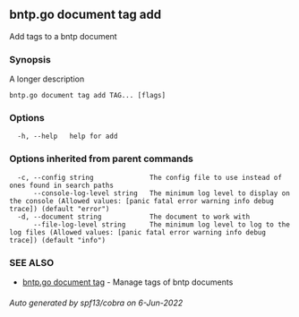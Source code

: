 ## bntp.go document tag add

Add tags to a bntp document

### Synopsis

A longer description

```
bntp.go document tag add TAG... [flags]
```

### Options

```
  -h, --help   help for add
```

### Options inherited from parent commands

```
  -c, --config string              The config file to use instead of ones found in search paths
      --console-log-level string   The minimum log level to display on the console (Allowed values: [panic fatal error warning info debug trace]) (default "error")
  -d, --document string            The document to work with
      --file-log-level string      The minimum log level to log to the log files (Allowed values: [panic fatal error warning info debug trace]) (default "info")
```

### SEE ALSO

* [bntp.go document tag](bntp.go_document_tag.md)	 - Manage tags of bntp documents

###### Auto generated by spf13/cobra on 6-Jun-2022
